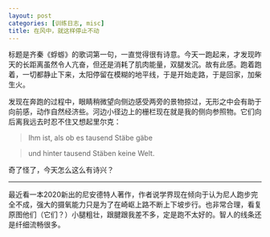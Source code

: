 ```yaml
---
layout: post
categories: [训练日志, misc]
title: 在风中，就这样停止不动
---
```


标题是齐秦《蜉蝣》的歌词第一句，一直觉得很有诗意。今天一跑起来，才发现昨天的长距离虽然令人亢奋，但还是消耗了肌肉能量，双腿发沉。故有此感。跑着跑着，一切都静止下来，太阳停留在模糊的地平线，于是开始走路，于是回家，加柴生火。

发现在奔跑的过程中，眼睛稍微望向侧边感受两旁的景物掠过，无形之中会有助于向前感，动作自然经济些。河边小径边上的栅栏现在就是我的侧向参照物。它们向后离我远去时忍不住又想起里尔克：

> Ihm ist, als ob es tausend Stäbe gäbe

> und hinter tausend Stäben keine Welt.

奇了怪了，今天怎么这么有诗兴？

---

最近看一本2020新出的尼安德特人著作，作者说学界现在倾向于认为尼人跑步完全不成，强大的摄氧能力只是为了在崎岖上路不断上下坡步行。也非常合理，看复原图他们（它们？）小腿粗壮，跟腱跟我差不多，定是跑不太好的。智人的线条还是纤细流畅很多。
